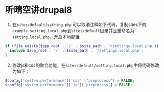 # 听晴空讲drupal8

1. 在`sites/default/setting.php` 可以取消注释如下代码，复制sites下的`example.setting.local.php`到`sites/default`目录并且重命名为`setting.local.php`，开启本地配置
```php
if (file_exists($app_root . '/' . $site_path . '/settings.local.php')) {
  include $app_root . '/' . $site_path . '/settings.local.php';
}
```
2. 修改js和css的聚合功能，在`sites/default/setting.local.php`中将代码修改为如下：
```php
$config['system.performance']['css']['preprocess'] = FALSE;
$config['system.performance']['js']['preprocess'] = FALSE;
```
